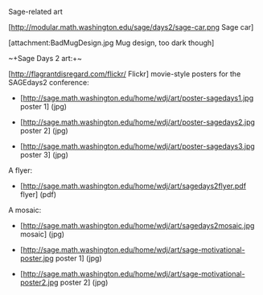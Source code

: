 Sage-related art

[http://modular.math.washington.edu/sage/days2/sage-car.png Sage car]

[attachment:BadMugDesign.jpg Mug design, too dark though]

~+Sage Days 2 art:+~

[http://flagrantdisregard.com/flickr/ Flickr] movie-style posters for the 
SAGEdays2 conference:

* [http://sage.math.washington.edu/home/wdj/art/poster-sagedays1.jpg poster 1] (jpg)

* [http://sage.math.washington.edu/home/wdj/art/poster-sagedays2.jpg poster 2] (jpg)

* [http://sage.math.washington.edu/home/wdj/art/poster-sagedays3.jpg poster 3] (jpg)

A flyer:

* [http://sage.math.washington.edu/home/wdj/art/sagedays2flyer.pdf flyer]  (pdf)

A mosaic:

* [http://sage.math.washington.edu/home/wdj/art/sagedays2mosaic.jpg mosaic] (jpg)

* [http://sage.math.washington.edu/home/wdj/art/sage-motivational-poster.jpg poster 1] (jpg)

* [http://sage.math.washington.edu/home/wdj/art/sage-motivational-poster2.jpg poster 2] (jpg)
